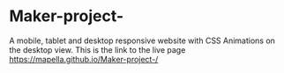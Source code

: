 # Maker-project-
A mobile, tablet and desktop responsive website with CSS Animations on the desktop view.
This is the link to the live page https://mapella.github.io/Maker-project-/
